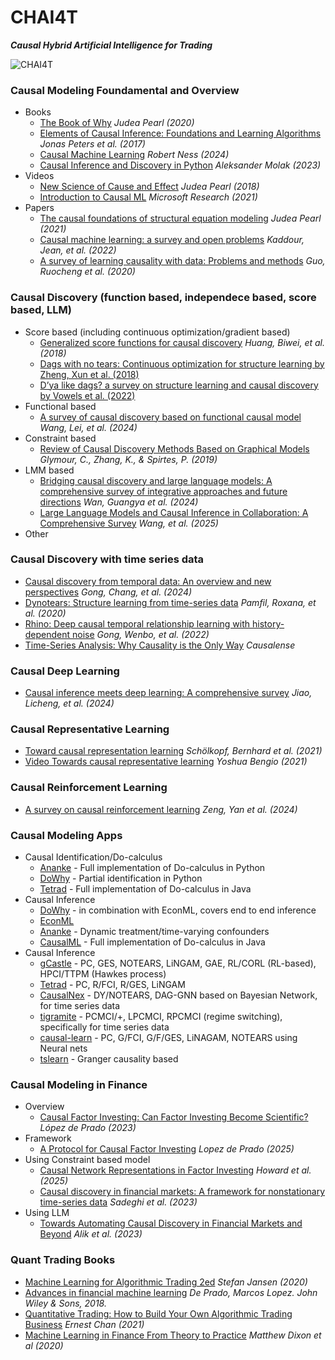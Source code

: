 # CHAI4T
***Causal Hybrid Artificial Intelligence for Trading***

![CHAI4T](https://github.com/user-attachments/assets/2bb7c862-4339-457f-9f16-1aafd89bd475)

### Causal Modeling Foundamental and Overview
- Books
  - [The Book of Why](https://www.amazon.ca/Book-Why-Science-Cause-Effect/dp/1541698967/ref=sr_1_1?crid=1OFQ6OH1HP0KZ&keywords=the+book+of+why&qid=1673832347&sprefix=the+book+of+why%2Caps%2C133&sr=8-1) *Judea Pearl (2020)*
  - [Elements of Causal Inference: Foundations and Learning Algorithms](https://www.amazon.ca/Elements-Causal-Inference-Foundations-Algorithms/dp/0262037319/ref=sr_1_2?crid=1TPOV4CZPTBM0&dib=eyJ2IjoiMSJ9.mKKIWrdHIINP3xMjfNgyHEbt9UnkNqYWjY9qTSl6-Y0iqKEmhFwdSC7CmOczaHlD.5Npmz6JaZkw6tvi7JB26SwsGncnt2BvpkTrvk8e4hpw&dib_tag=se&keywords=Causal+Inference+and+Discovery+in+Python&qid=1750385335&sprefix=causal+inference+and+discovery+in+python+%2Caps%2C49&sr=8-2) *Jonas Peters et al. (2017)*
  - [Causal Machine Learning](https://www.manning.com/books/causal-machine-learning) *Robert Ness (2024)*
  - [Causal Inference and Discovery in Python](https://www.amazon.ca/Causal-Inference-Discovery-Python-learning/dp/1804612987/ref=sr_1_1?crid=1TPOV4CZPTBM0&dib=eyJ2IjoiMSJ9.mKKIWrdHIINP3xMjfNgyHEbt9UnkNqYWjY9qTSl6-Y0iqKEmhFwdSC7CmOczaHlD.5Npmz6JaZkw6tvi7JB26SwsGncnt2BvpkTrvk8e4hpw&dib_tag=se&keywords=Causal+Inference+and+Discovery+in+Python&qid=1750385244&sprefix=causal+inference+and+discovery+in+python+%2Caps%2C49&sr=8-1) *Aleksander Molak (2023)*
- Videos
  - [New Science of Cause and Effect](https://www.youtube.com/watch?v=ZaPV1OSEpHw&list=PLzERW_Obpmv-8z4cjUpUC1ciUIFHkAMSR&index=3) *Judea Pearl (2018)*
  - [Introduction to Causal ML](https://www.youtube.com/watch?v=7Zr6_Gdd0fo&list=PLD7HFcN7LXRf9cqPMGU2N6PLhDk2d6V5M&index=2) *Microsoft Research (2021)*
- Papers
  - [The causal foundations of structural equation modeling](http://ftp.cs.ucla.edu/pub/stat_ser/r370.pdf)  *Judea Pearl (2021)*
  - [Causal machine learning: a survey and open problems](https://arxiv.org/abs/2206.15475) *Kaddour, Jean, et al. (2022)*
  - [A survey of learning causality with data: Problems and methods](https://arxiv.org/pdf/1809.09337) *Guo, Ruocheng et al. (2020)*

### Causal Discovery (function based, independece based, score based, LLM)
- Score based (including continuous optimization/gradient based)
  - [Generalized score functions for causal discovery](https://dl.acm.org/doi/abs/10.1145/3219819.3220104) *Huang, Biwei, et al. (2018)*
  - [Dags with no tears: Continuous optimization for structure learning by Zheng, Xun et al. (2018)](https://arxiv.org/pdf/1803.01422)
  - [D’ya like dags? a survey on structure learning and causal discovery by Vowels et al. (2022)](https://spaces-cdn.owlstown.com/blobs/zc0dpw536od33iswa8v398t3libh)
- Functional based
  - [A survey of causal discovery based on functional causal model](https://www.sciencedirect.com/science/article/abs/pii/S0952197624004160) *Wang, Lei, et al. (2024)*
- Constraint based
  - [Review of Causal Discovery Methods Based on Graphical Models](https://www.frontiersin.org/journals/genetics/articles/10.3389/fgene.2019.00524/full) *Glymour, C., Zhang, K., & Spirtes, P. (2019)*
- LMM based
  - [Bridging causal discovery and large language models: A comprehensive survey of integrative approaches and future directions](https://arxiv.org/pdf/2402.11068) *Wan, Guangya et al. (2024)*
  - [Large Language Models and Causal Inference in Collaboration: A Comprehensive Survey](https://arxiv.org/pdf/2403.09606) *Wang, et al. (2025)*
- Other

### Causal Discovery with time series data
- [Causal discovery from temporal data: An overview and new perspectives](https://dl.acm.org/doi/pdf/10.1145/3705297) *Gong, Chang, et al. (2024)*
- [Dynotears: Structure learning from time-series data](https://arxiv.org/abs/2002.00498) *Pamfil, Roxana, et al. (2020)*
- [Rhino: Deep causal temporal relationship learning with history-dependent noise](https://arxiv.org/abs/2210.14706) *Gong, Wenbo, et al. (2022)*
- [Time-Series Analysis: Why Causality is the Only Way](https://www.causalens.com/blog/time-series-analysis-why-causality-is-the-only-way/) *Causalense*
  
### Causal Deep Learning
- [Causal inference meets deep learning: A comprehensive survey](https://pmc.ncbi.nlm.nih.gov/articles/PMC11384545/pdf/research.0467.pdf) *Jiao, Licheng, et al. (2024)*

### Causal Representative Learning
- [Toward causal representation learning](https://arxiv.org/pdf/2102.11107.pdf) *Schölkopf, Bernhard et al. (2021)*
- [Video Towards causal representative learning](https://www.youtube.com/watch?v=rKZJ0TJWvTk) *Yoshua Bengio (2021)*

### Causal Reinforcement Learning
- [A survey on causal reinforcement learning](https://arxiv.org/pdf/2302.05209) *Zeng, Yan et al. (2024)*

### Causal Modeling Apps
- Causal Identification/Do-calculus
  - [Ananke](https://ananke.readthedocs.io/en/latest/index.html) - Full implementation of Do-calculus in Python
  - [DoWhy](https://github.com/py-why/dowhy) - Partial identification in Python
  - [Tetrad](https://www.cmu.edu/dietrich/philosophy/tetrad/) - Full implementation of Do-calculus in Java
- Causal Inference
  - [DoWhy](https://github.com/py-why/dowhy) - in combination with EconML, covers end to end inference
  - [EconML](https://github.com/py-why/econml)
  - [Ananke](https://ananke.readthedocs.io/en/latest/index.html) - Dynamic treatment/time-varying confounders
  - [CausalML](https://causalml.readthedocs.io/en/latest/about.html) - Full implementation of Do-calculus in Java
- Causal Inference
  - [gCastle](https://github.com/huawei-noah/trustworthyAI/tree/master/gcastle) - PC, GES, NOTEARS, LiNGAM, GAE, RL/CORL (RL-based), HPCI/TTPM (Hawkes process)
  - [Tetrad](https://www.cmu.edu/dietrich/philosophy/tetrad/) - PC, R/FCI, R/GES, LiNGAM
  - [CausalNex](https://github.com/mckinsey/causalnex/) - DY/NOTEARS, DAG-GNN based on Bayesian Network, for time series data
  - [tigramite](https://github.com/jakobrunge/tigramite) - PCMCI/+, LPCMCI, RPCMCI (regime switching), specifically for time series data
  - [causal-learn](https://github.com/py-why/causal-learn) - PC, G/FCI, G/F/GES, LiNAGAM, NOTEARS using Neural nets
  - [tslearn](https://github.com/tslearn-team/tslearn/blob/main/README.md) - Granger causality based
    
### Causal Modeling in Finance
- Overview
  - [Causal Factor Investing: Can Factor Investing Become Scientific? ](https://papers.ssrn.com/sol3/papers.cfm?abstract_id=4205613) *López de Prado (2023)*
- Framework
  - [A Protocol for Causal Factor Investing](https://papers.ssrn.com/sol3/papers.cfm?abstract_id=5277078) *Lopez de Prado (2025)*
- Using Constraint based model
  - [Causal Network Representations in Factor Investing](https://onlinelibrary.wiley.com/doi/epdf/10.1002/isaf.70001) *Howard et al. (2025)*
  - [Causal discovery in financial markets: A framework for nonstationary time-series data](https://arxiv.org/abs/2312.17375) *Sadeghi et al. (2023)*
- Using LLM
  - [Towards Automating Causal Discovery in Financial Markets and Beyond](https://papers.ssrn.com/sol3/papers.cfm?abstract_id=4679414) *Alik et al. (2023)*

### Quant Trading Books
- [Machine Learning for Algorithmic Trading 2ed](https://www.amazon.ca/Machine-Learning-Algorithmic-Trading-alternative/dp/1839217715/ref=sr_1_5?crid=1WKCFI3B1XERF&keywords=machine+learning+for+trading&qid=1673834200&sprefix=machine+learning+for+trading%2Caps%2C116&sr=8-5) *Stefan Jansen (2020)*
- [Advances in financial machine learning](https://www.amazon.ca/Advances-Financial-Machine-Learning-Marcos/dp/1119482089/?_encoding=UTF8&pd_rd_w=srIIn&content-id=amzn1.sym.dbec2bc2-8bcf-4dc6-b4cd-0a11cd6e5d70&pf_rd_p=dbec2bc2-8bcf-4dc6-b4cd-0a11cd6e5d70&pf_rd_r=136-9382348-2538712&pd_rd_wg=BGhaZ&pd_rd_r=e37e979e-b9d2-45b1-bf54-f18ab28a126b&ref_=aufs_ap_sc_dsk) *De Prado, Marcos Lopez. John Wiley & Sons, 2018.*
- [Quantitative Trading: How to Build Your Own Algorithmic Trading Business](https://www.amazon.ca/Quantitative-Trading-Build-Algorithmic-Business/dp/1119800064/ref=pd_bxgy_img_sccl_1/134-0034359-5120134?pd_rd_w=jcpBa&content-id=amzn1.sym.17b2b149-58e2-4824-ba79-851c5f351fdc&pf_rd_p=17b2b149-58e2-4824-ba79-851c5f351fdc&pf_rd_r=592XE7GZ2HW2SWRRTQ5Z&pd_rd_wg=lFwiw&pd_rd_r=c2153cfc-c24a-4611-8308-100492d98404&pd_rd_i=1119800064&psc=1) *Ernest Chan (2021)*
- [Machine Learning in Finance From Theory to Practice](https://www.amazon.ca/Machine-Learning-Finance-Theory-Practice/dp/3030410676/ref=sr_1_13?crid=1WKCFI3B1XERF&keywords=machine+learning+for+trading&qid=1673834200&sprefix=machine+learning+for+trading%2Caps%2C116&sr=8-13) *Matthew Dixon et al (2020)*
